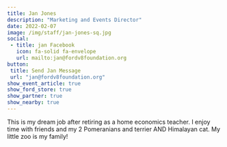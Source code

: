 ```yaml
---
title: Jan Jones
description: "Marketing and Events Director"
date: 2022-02-07
image: /img/staff/jan-jones-sq.jpg
social: 
 - title: jan Facebook
   icon: fa-solid fa-envelope
   url: mailto:jan@fordv8foundation.org
button:
 title: Send Jan Message
 url: "jan@fordv8foundation.org"
show_event_article: true
show_ford_store: true
show_partner: true
show_nearby: true
---
```

This is my dream job after retiring as a home economics teacher. I enjoy time with friends and my 2 Pomeranians and terrier AND Himalayan cat. My little zoo is my family!

